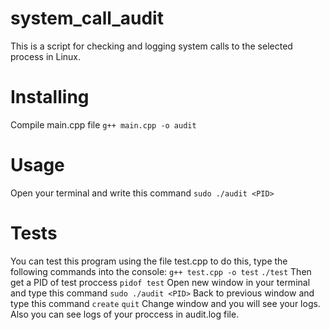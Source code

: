 # system_call_audit
This is a script for checking and logging system calls to the selected process in Linux.
# Installing
Compile main.cpp file
`g++ main.cpp -o audit`
# Usage
Open your terminal and write this command
`sudo ./audit <PID>`
# Tests
You can test this program using the file test.cpp to do this, type the following commands into the console:
`g++ test.cpp -o test`
`./test`
Then get a PID of test proccess
`pidof test`
Open new window in your terminal and type this command
`sudo ./audit <PID>`
Back to previous window and type this command
`create`
`quit`
Change window and you will see your logs. Also you can see logs of your proccess in audit.log file.

